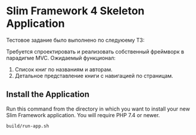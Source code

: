 # Slim Framework 4 Skeleton Application

Тестовое задание было выполнено по следуюему ТЗ:

Требуется спроектировать и реализовать собственный фреймворк в парадигме MVC.
Ожидаемый функционал:
1. Список книг по названиям и авторам.
2. Детальное представление книги с навигацией по страницам.

## Install the Application

Run this command from the directory in which you want to install your new Slim Framework application. You will require PHP 7.4 or newer.

```bash
build/run-app.sh
```